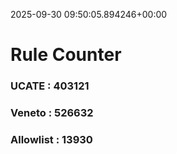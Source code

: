 2025-09-30 09:50:05.894246+00:00
# Rule Counter 
 ### UCATE : 403121

 ### Veneto : 526632

 ### Allowlist : 13930